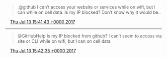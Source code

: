 > \.@github I can’t access your website or services while on wifi, but I can while on cell data\. Is my IP blocked? Don’t know why it would be\.\.

<img src="../../media/tweet.ico" width="12" /> [Thu Jul 13 15:41:43 +0000 2017](https://twitter.com/timwasson/status/885524649458753537)

----

> @GitHubHelp Is my IP blocked from github? I can’t seem to access via site or CLI while on wifi, but I can on cell data

<img src="../../media/tweet.ico" width="12" /> [Thu Jul 13 15:42:35 +0000 2017](https://twitter.com/timwasson/status/885524869856755714)